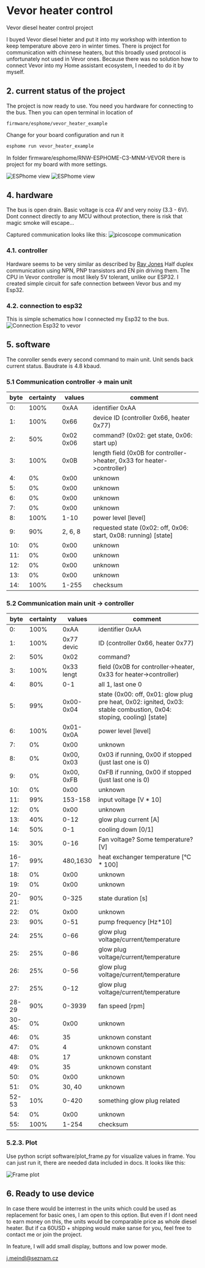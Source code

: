 # Vevor heater control
Vevor diesel heater control project

I buyed Vevor diesel hieter and put it into my workshop with intention to keep temperature above zero in winter times. There is project for communication with chinnese heaters, but this broadly used protocol is unfortunately not used in Vevor ones. Because there was no solution how to connect Vevor into my Home assistant ecosystem, I needed to do it by myself.

## 2. current status of the project
The project is now ready to use. You need you hardware for connecting to the bus. Then you can open terminal in location of 
```
firmware/esphome/vevor_heater_example
```
Change for your board configuration and run it
```bash
esphome run vevor_heater_example
```
In folder firmware/esphome/RNW-ESPHOME-C3-MNM-VEVOR there is project for my board with more settings.

![ESPhome view](docs/images/home_assistant_view.png)
![ESPhome view](docs/images/home_assistant_plot.png)

## 4. hardware
The bus is open drain. Basic voltage is cca 4V and very noisy (3.3 - 6V). Dont connect directly to any MCU without protection, there is risk that magic smoke will escape... 

Captured communication looks like this:
![picoscope communication](docs/communication/Capture.PNG)

### 4.1. controller
Hardware seems to be very similar as described by [Ray Jones](https://gitlab.com/mrjones.id.au/bluetoothheater/-/blob/master/Documentation/V9%20-%20Hacking%20the%20Chinese%20Diesel%20Heater%20Communications%20Protocol.pdf?ref_type=heads)
Half duplex communication using NPN, PNP transistors and EN pin driving them. 
The CPU in Vevor controller is most likely 5V tolerant, unlike our ESP32. I created simple circuit for safe connection between Vevor bus and my Esp32.

### 4.2. connection to esp32
This is simple schematics how I connected my Esp32 to the bus.
![Connection Esp32 to vevor](docs/images/vevor_heater_esp32.PNG)

## 5. software
The conroller sends every second command to main unit. Unit sends back current status.
Baudrate is 4.8 kbaud. 

### 5.1 Communication controller -> main unit
|byte   | certainty | values     | comment
| ---   | ---       | ---        | ---
|0:     |  100%     |0xAA        |identifier 0xAA
|1:     |  100%     |0x66        |device ID (controller 0x66, heater 0x77)
|2:     |  50%      |0x02 0x06   |command? (0x02: get state, 0x06: start up)
|3:     |  100%     |0x0B        |length field (0x0B for controller->heater, 0x33 for heater->controller)
|4:     |0%         |0x00        |unknown
|5:     |0%         |0x00        |unknown
|6:     |0%         |0x00        |unknown
|7:     |0%         |0x00        |unknown
|8:     |100%       |1-10        |power level [level]
|9:     |90%        |2, 6, 8     |requested state (0x02: off, 0x06: start, 0x08: running) [state]
|10:    |0%         |0x00        |unknown
|11:    |0%         |0x00        |unknown
|12:    |0%         |0x00        |unknown
|13:    |0%         |0x00        |unknown
|14:    |100%       |1-255       |checksum

### 5.2 Communication main unit -> controller
|byte   | certainty | values     | comment
| ---   | ---       | ---        | ---
| 0:    | 100%      | 0xAA       |identifier 0xAA
| 1:    | 100%      | 0x77  devic| ID (controller 0x66, heater 0x77)
| 2:    | 50%       | 0x02       |command?
| 3:    | 100%      | 0x33  lengt| field (0x0B for controller->heater, 0x33 for heater->controller)
| 4:    | 80%       | 0-1        |all 1, last one 0 | heater enabled?
| 5:    | 99%       | 0x00-0x04  |state (0x00: off, 0x01: glow plug pre heat, 0x02: ignited, 0x03: stable combustion, 0x04: stoping, cooling) [state]
| 6:    | 100%      | 0x01-0x0A  |power level [level]
| 7:    | 0%        | 0x00       |unknown
| 8:    | 0%        | 0x00, 0x03 |0x03 if running, 0x00 if stopped (just last one is 0)
| 9:    | 0%        | 0x00, 0xFB |0xFB if running, 0x00 if stopped (just last one is 0)
| 10:   | 0%        | 0x00       |unknown
| 11:   | 99%       | 153-158    |input voltage [V * 10]
| 12:   | 0%        | 0x00       |unknown
| 13:   | 40%       | 0-12       |glow plug current [A]
| 14:   | 50%       | 0-1        |cooling down [0/1]
| 15:   | 30%       | 0-16       |Fan voltage? Some temperature? [V]
| 16-17:| 99%       | 480,1630   |heat exchanger temperature [°C * 100]
| 18:   | 0%        | 0x00       |unknown
| 19:   | 0%        | 0x00       |unknown
| 20-21:| 90%       | 0-325      |state duration [s]
| 22:   | 0%        | 0x00       |unknown
| 23:   | 90%       | 0-51       |pump frequency [Hz*10]
| 24:   | 25%       | 0-66       |glow plug voltage/current/temperature
| 25:   | 25%       | 0-86       |glow plug voltage/current/temperature
| 26:   | 25%       | 0-56       |glow plug voltage/current/temperature
| 27:   | 25%       | 0-12       |glow plug voltage/current/temperature
| 28-29 | 90%       | 0-3939     |fan speed [rpm]
| 30-45:| 0%        | 0x00       |unknown
| 46:   | 0%        | 35         |unknown constant
| 47:   | 0%        | 4          |unknown constant
| 48:   | 0%        | 17         |unknown constant
| 49:   | 0%        | 35         |unknown constant
| 50:   | 0%        | 0x00       |unknown
| 51:   | 0%        | 30, 40     |unknown
| 52-53 | 10%       | 0-420      |something glow plug related
| 54:   | 0%        | 0x00       |unknown
| 55:   | 100%      | 1-254      |checksum

### 5.2.3. Plot
Use python script software/plot_frame.py for visualize values in frame. You can just run it, there are needed data included in docs. It looks like this:

![Frame plot](docs/images/frame_plot.png)

## 6. Ready to use device
In case there would be interrest in the units which could be used as replacement for basic ones, I am open to this option. But even if I dont need to earn money on this, the units would be comparable price as whole diesel heater. But if ca 60USD + shipping would make sanse for you, feel free to contact me or join the project.

In feature, I will add small display, buttons and low power mode. 

j.meindl@seznam.cz